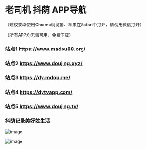 # 老司机 抖荫 APP导航
（建议安卓使用Chrome浏览器、苹果在Safari中打开，请勿用微信打开） 

（所有APP均无毒可用，免费下载）

### 站点1 https://www.madou88.org/
### 站点2 https://www.doujing.xyz/
### 站点3 https://dy.mdou.me/
### 站点4 https://dytvapp.com/
### 站点5 https://www.doujing.tv/
### 抖荫记录美好姓生活
![image](https://user-images.githubusercontent.com/107183335/172826682-a4f23931-ccf4-479d-bd08-12e1d75e99a9.png)

![image](https://user-images.githubusercontent.com/107183335/172828434-d3c9d661-b3fd-432f-acc8-382048f6b88a.png)

